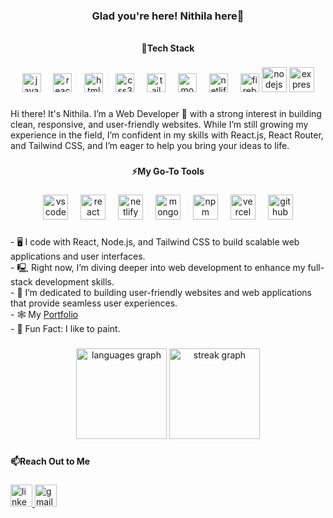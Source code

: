 <h3 align="center">Glad you're here! Nithila here🤖</h3>

###

<h6 align="left"></h6>

###

<h4 align="center">👾Tech Stack</h4>

###

<div align="center">
  <img src="https://cdn.jsdelivr.net/gh/devicons/devicon/icons/javascript/javascript-original.svg" height="30" alt="javascript logo"  />
  <img width="12" />
  <img src="https://cdn.jsdelivr.net/gh/devicons/devicon/icons/react/react-original.svg" height="30" alt="react logo"  />
  <img width="12" />
  <img src="https://cdn.jsdelivr.net/gh/devicons/devicon/icons/html5/html5-original.svg" height="30" alt="html5 logo"  />
  <img width="12" />
  <img src="https://cdn.jsdelivr.net/gh/devicons/devicon/icons/css3/css3-original.svg" height="30" alt="css3 logo"  />
  <img width="12" />
  <img src="https://cdn.simpleicons.org/tailwindcss/06B6D4" height="30" alt="tailwindcss logo"  />
  <img width="12" />
  <img src="https://cdn.simpleicons.org/mongodb/47A248" height="30" alt="mongodb logo"  />
  <img width="12" />
  <img src="https://cdn.simpleicons.org/netlify/00C7B7" height="30" alt="netlify logo"  />
  <img width="12" />
  <img src="https://cdn.jsdelivr.net/gh/devicons/devicon/icons/firebase/firebase-plain.svg" height="30" alt="firebase logo"  />
  <img src="https://cdn.simpleicons.org/nodedotjs/339933" height="40" alt="nodejs logo"  />
  <img src="https://cdn.simpleicons.org/express/000000" height="40" alt="express logo"  />
</div>

###

<div align="center">
</div>

###

<p align="left">Hi there! It's Nithila. I’m a Web Developer 🤖 with a strong interest in building clean, responsive, and user-friendly websites. While I’m still growing my experience in the field, I’m confident in my skills with React.js, React Router, and Tailwind CSS, and I’m eager to help you bring your ideas to life.</p>

###

<h4 align="center">⚡My Go-To Tools</h4>

###

<div align="center">
  <img src="https://cdn.jsdelivr.net/gh/devicons/devicon/icons/vscode/vscode-original.svg" height="40" alt="vscode logo"  />
  <img width="12" />
  <img src="https://cdn.simpleicons.org/react/61DAFB" height="40" alt="react logo"  />
  <img width="12" />
  <img src="https://cdn.simpleicons.org/netlify/00C7B7" height="40" alt="netlify logo"  />
  <img width="12" />
  <img src="https://cdn.simpleicons.org/mongodb/47A248" height="40" alt="mongodb logo"  />
  <img width="12" />
  <img src="https://cdn.simpleicons.org/npm/CB3837" height="40" alt="npm logo"  />
  <img width="12" />
  <img src="https://cdn.simpleicons.org/vercel/000000" height="40" alt="vercel logo"  />
  <img width="12" />
  <img src="https://cdn.jsdelivr.net/gh/devicons/devicon/icons/github/github-original.svg" height="40" alt="github logo"  />
</div>

###

###


<p align="left">- 🖥️ I code with React, Node.js, and Tailwind CSS to build scalable web applications and user interfaces.<br>- 🖳 Right now, I’m diving deeper into web development to enhance my full-stack development skills.<br>- 🦾 I’m dedicated to building user-friendly websites and web applications that provide seamless user experiences.<br>- 🕸️ My <a href="https://nithilachowdhury.netlify.app/">Portfolio<a/><br>- 🎨 Fun Fact: I like to paint.</p>


###

###

<div align="center">
  <img src="https://github-readme-stats.vercel.app/api/top-langs?username=nithilanoor&locale=en&hide_title=false&layout=compact&card_width=320&langs_count=5&theme=dark&hide_border=false&order=2" height="145" alt="languages graph"  />
  <img src="https://streak-stats.demolab.com?user=nithilanoor&locale=en&mode=daily&theme=dark&hide_border=false&border_radius=5&order=3" height="145" alt="streak graph"  />
</div>


###

###

###

<p align="left"></p>

###

<h4 align="left">📫Reach Out to Me</h4>

###

<div align="left">
  <a href="https://www.linkedin.com/in/nithila-chowdhury-na207/" target="_blank">
    <img src="https://img.shields.io/static/v1?message=LinkedIn&logo=linkedin&label=&color=0077B5&logoColor=white&labelColor=&style=for-the-badge" height="35" alt="linkedin logo"  />
  </a>
  <a href="mailto:nithilanoor@gmail.com" target="_blank">
      <img src="https://img.shields.io/static/v1?message=Gmail&logo=gmail&label=&color=D14836&logoColor=white&labelColor=&style=for-the-badge" height="35" alt="gmail logo"  />
  </a>
</div>

###

